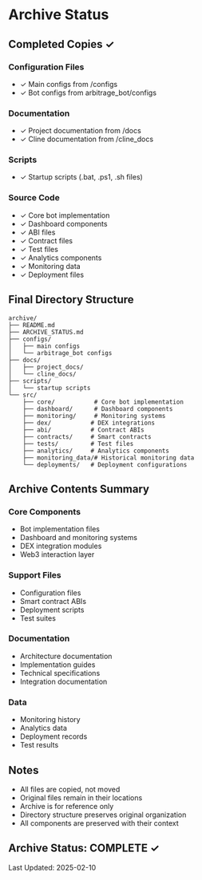 # Archive Status

## Completed Copies ✓

### Configuration Files
- ✓ Main configs from /configs
- ✓ Bot configs from arbitrage_bot/configs

### Documentation
- ✓ Project documentation from /docs
- ✓ Cline documentation from /cline_docs

### Scripts
- ✓ Startup scripts (.bat, .ps1, .sh files)

### Source Code
- ✓ Core bot implementation
- ✓ Dashboard components
- ✓ ABI files
- ✓ Contract files
- ✓ Test files
- ✓ Analytics components
- ✓ Monitoring data
- ✓ Deployment files

## Final Directory Structure
```
archive/
├── README.md
├── ARCHIVE_STATUS.md
├── configs/
│   ├── main configs
│   └── arbitrage_bot configs
├── docs/
│   ├── project_docs/
│   └── cline_docs/
├── scripts/
│   └── startup scripts
└── src/
    ├── core/           # Core bot implementation
    ├── dashboard/      # Dashboard components
    ├── monitoring/     # Monitoring systems
    ├── dex/           # DEX integrations
    ├── abi/           # Contract ABIs
    ├── contracts/     # Smart contracts
    ├── tests/         # Test files
    ├── analytics/     # Analytics components
    ├── monitoring_data/# Historical monitoring data
    └── deployments/   # Deployment configurations
```

## Archive Contents Summary

### Core Components
- Bot implementation files
- Dashboard and monitoring systems
- DEX integration modules
- Web3 interaction layer

### Support Files
- Configuration files
- Smart contract ABIs
- Deployment scripts
- Test suites

### Documentation
- Architecture documentation
- Implementation guides
- Technical specifications
- Integration documentation

### Data
- Monitoring history
- Analytics data
- Deployment records
- Test results

## Notes
- All files are copied, not moved
- Original files remain in their locations
- Archive is for reference only
- Directory structure preserves original organization
- All components are preserved with their context

## Archive Status: COMPLETE ✓

Last Updated: 2025-02-10